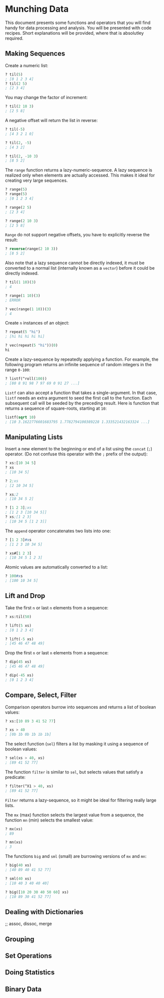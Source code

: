 # Munching Data

This document presents some functions and operators that you will find handy
for data processing and analysis. You will be presented with
code recipes. Short explanations will be provided, where that is absolutley required.

## Making Sequences

Create a numeric list:

```lisp
? til(5)
; [0 1 2 3 4]
? til(2 5)
; [2 3 4]
```

You may change the factor of increment:

```lisp
? til(2 10 3)
; [2 5 8]
```

A negative offset will return the list in reverse:

```lisp
? til(-5)
; [4 3 2 1 0]

? til(2, -5)
; [4 3 2]

? til(2, -10 3)
; [8 5 2]
```

The `range` function returns a lazy-numeric-sequence. A lazy sequence is realized only when
elements are actually accessed. This makes it ideal for creating very large sequences.

```lisp
? range(5)
? range(5)
; [0 1 2 3 4]

? range(2 5)
; [2 3 4]

? range(2 10 3)
; [2 5 8]
```

`Range` do not support negative offsets, you have to explicitly reverse the result:

```lisp
? reverse(range(2 10 3))
; [8 5 2]
```

Also note that a lazy sequence cannot be directly indexed, it must be converted to a
normal list (internally known as a `vector`) before it could be directly indexed.

```lisp
? til(1 10)(3)
; 4

? range(1 10)(3)
; ERROR

? vec(range(1 10))(3)
; 4
```

Create `n` instances of an object:

```lisp
? repeat(5 "hi")
; [hi hi hi hi hi]

? vec(repeat(5 "hi"))(0)
hi
```
Create a lazy-sequence by repeatedly applying a function. For example, the following program
returns an infinite sequence of random integers in the range `0-100`:

```lisp
? listf(^roll(100))
; [80 8 91 98 7 97 69 0 91 27 ...]
```

`Listf` can also accept a function that takes a single-argument. In that case, `listf` needs an extra argument
to seed the first call to the function. Each subsequent call will be seeded by the preceding result. Here is
function that returns a sequence of square-roots, starting at `10`:

```lisp
listf(sqrt 10)
; [10 3.1622776601683795 1.7782794100389228 1.333521432163324 ...]
```

## Manipulating Lists

Insert a new element to the beginning or end of a list using the `concat` (`;`)
operator. (Do not confuse this operator with the `;` prefix of the output):

```lisp
? xs:[10 34 5]
? xs
; [10 34 5]

? 2;xs
; [2 10 34 5]

? xs;2
; [10 34 5 2]

? [1 2 3];xs
; [1 2 3 [10 34 5]]
? xs;[1 2 3]
; [10 34 5 [1 2 3]]
```

The `append` operator concatenates two lists into one:

```lisp
? [1 2 3]#xs
; [1 2 3 10 34 5]

? xs#[1 2 3]
; [10 34 5 1 2 3]
```

Atomic values are automatically converted to a list:

```lisp
? 100#xs
; [100 10 34 5]
```

## Lift and Drop

Take the first `n` or last `n` elements from a sequence:

```lisp
? xs:til(50)

? lift(5 xs)
; [0 1 2 3 4]

? lift(-5 xs)
; [45 46 47 48 49]
```

Drop the first `n` or last `n` elements from a sequence:

```lisp
? dip(45 xs)
; [45 46 47 48 49]

? dip(-45 xs)
; [0 1 2 3 4]
```

## Compare, Select, Filter

Comparison operators burrow into sequences and returns a list of
boolean values:

```lisp
? xs:[10 89 3 41 52 77]

? xs > 40
; [0b 1b 0b 1b 1b 1b]
```

The select function (`sel`) filters a list by masking it using a sequence of boolean values:

```lisp
? sel(xs > 40, xs)
; [89 41 52 77]
```

The function `filter` is similar to `sel`, but selects values that satisfy a predicate:

```lisp
? filter(^X1 > 40, xs)
; [89 41 52 77]
```

`Filter` returns a lazy-sequence, so it might be ideal for filtering really large lists.

The `mx` (max) function selects the largest value from a sequence, the function `mn` (min) selects the smallest value:

```lisp
? mx(xs)
; 89

? mn(xs)
; 3
```

The functions `big` and `sml` (small) are burrowing versions of `mx` and `mn`:

```lisp
? big(40 xs)
; [40 89 40 41 52 77]

? sml(40 xs)
; [10 40 3 40 40 40]

? big([10 20 30 40 50 60] xs)
; [10 89 30 41 52 77]
```

## Dealing with Dictionaries

;; assoc, dissoc, merge

## Grouping

## Set Operations

## Doing Statistics

## Binary Data
